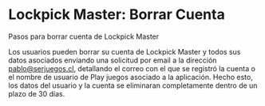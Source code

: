 # Lockpick Master: Borrar Cuenta
Pasos para borrar cuenta de Lockpick Master

Los usuarios pueden borrar su cuenta de Lockpick Master y todos sus datos asociados enviando una solicitud por email a la dirección pablo@serjuegos.cl, detallando el correo con el que se registró la cuenta o el nombre de usuario de Play juegos asociado a la aplicación. Hecho esto, los datos del usuario y la cuenta se eliminaran completamente dentro de un plazo de 30 días.

